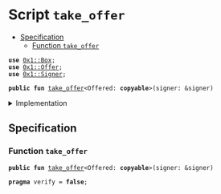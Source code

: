 
<a name="take_offer"></a>

# Script `take_offer`



-  [Specification](#@Specification_0)
    -  [Function `take_offer`](#@Specification_0_take_offer)


<pre><code><b>use</b> <a href="../../modules/doc/Box.md#0x1_Box">0x1::Box</a>;
<b>use</b> <a href="../../modules/doc/Offer.md#0x1_Offer">0x1::Offer</a>;
<b>use</b> <a href="../../modules/doc/Signer.md#0x1_Signer">0x1::Signer</a>;
</code></pre>




<pre><code><b>public</b> <b>fun</b> <a href="take_offer.md#take_offer">take_offer</a>&lt;Offered: <b>copyable</b>&gt;(signer: &signer)
</code></pre>



<details>
<summary>Implementation</summary>


<pre><code><b>fun</b> <a href="take_offer.md#take_offer">take_offer</a>&lt;Offered: <b>copyable</b>&gt;(
    signer: &signer,
) {
    <b>let</b> offer_address = <a href="../../modules/doc/Signer.md#0x1_Signer_address_of">Signer::address_of</a>(signer);
    <b>let</b> offered = <a href="../../modules/doc/Offer.md#0x1_Offer_redeem">Offer::redeem</a>&lt;Offered&gt;(signer, offer_address);
    <a href="../../modules/doc/Box.md#0x1_Box_put">Box::put</a>(signer, offered);
}
</code></pre>



</details>

<a name="@Specification_0"></a>

## Specification


<a name="@Specification_0_take_offer"></a>

### Function `take_offer`


<pre><code><b>public</b> <b>fun</b> <a href="take_offer.md#take_offer">take_offer</a>&lt;Offered: <b>copyable</b>&gt;(signer: &signer)
</code></pre>




<pre><code><b>pragma</b> verify = <b>false</b>;
</code></pre>
